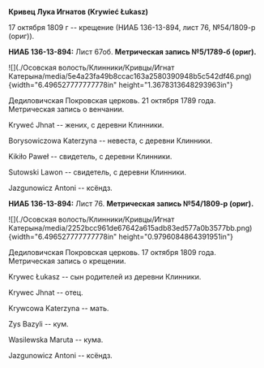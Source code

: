 **Кривец Лука Игнатов (Krywieć Łukasz)**

17 октября 1809 г -- крещение (НИАБ 136-13-894, лист 76, №54/1809-р
(ориг)).

**НИАБ 136-13-894:** Лист 67об. **Метрическая запись №5/1789-б (ориг).**

![](./Осовская волость/Клинники/Кривцы/Игнат Катерына/media/5e4a23fa49b8ccac163a2580390948b5c542df46.png){width="6.496527777777778in"
height="1.3678313648293963in"}

Дедиловичская Покровская церковь. 21 октября 1789 года. Метрическая
запись о венчании.

Kryweć Jhnat -- жених, с деревни Клинники.

Borysowiczowa Katerzyna -- невеста, с деревни Клинники.

Kikiło Paweł -- свидетель, с деревни Клинники.

Sutowski Lawon -- свидетель, с деревни Клинники.

Jazgunowicz Antoni -- ксёндз.

**НИАБ 136-13-894:** Лист 76. **Метрическая запись №54/1809-р (ориг).**

![](./Осовская волость/Клинники/Кривцы/Игнат Катерына/media/2252bcc961de67642a615adb83ed577a0b3577bb.png){width="6.496527777777778in"
height="0.9796084864391951in"}

Дедиловичская Покровская церковь. 17 октября 1809 года. Метрическая
запись о крещении.

Krywec Łukasz -- сын родителей из деревни Клинники.

Krywec Jhnat -- отец.

Krywcowa Katerzyna -- мать.

Zys Bazyli -- кум.

Wasilewska Maruta -- кума.

Jazgunowicz Antoni -- ксёндз.
